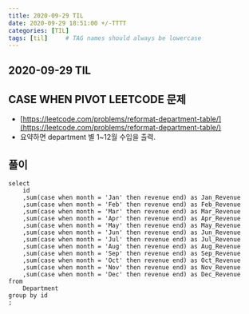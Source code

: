 ```yaml
---
title: 2020-09-29 TIL
date: 2020-09-29 18:51:00 +/-TTTT
categories: [TIL]
tags: [til]     # TAG names should always be lowercase
---
```

 
## 2020-09-29 TIL 
 
## CASE WHEN PIVOT LEETCODE 문제
- [https://leetcode.com/problems/reformat-department-table/](https://leetcode.com/problems/reformat-department-table/)
- 요약하면 department 별 1~12월 수입을 출력.

## 풀이
```mysql-sql
select
    id
    ,sum(case when month = 'Jan' then revenue end) as Jan_Revenue
    ,sum(case when month = 'Feb' then revenue end) as Feb_Revenue
    ,sum(case when month = 'Mar' then revenue end) as Mar_Revenue
    ,sum(case when month = 'Apr' then revenue end) as Apr_Revenue
    ,sum(case when month = 'May' then revenue end) as May_Revenue
    ,sum(case when month = 'Jun' then revenue end) as Jun_Revenue
    ,sum(case when month = 'Jul' then revenue end) as Jul_Revenue
    ,sum(case when month = 'Aug' then revenue end) as Aug_Revenue
    ,sum(case when month = 'Sep' then revenue end) as Sep_Revenue
    ,sum(case when month = 'Oct' then revenue end) as Oct_Revenue
    ,sum(case when month = 'Nov' then revenue end) as Nov_Revenue
    ,sum(case when month = 'Dec' then revenue end) as Dec_Revenue
from 
    Department
group by id
;
```